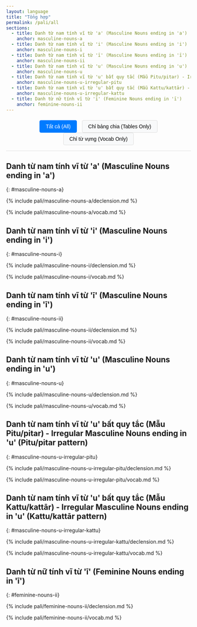 ```yaml
---
layout: language
title: "Tổng hợp"
permalink: /pali/all
sections:
  - title: Danh từ nam tính vĩ từ 'a' (Masculine Nouns ending in 'a')
    anchor: masculine-nouns-a
  - title: Danh từ nam tính vĩ từ 'i' (Masculine Nouns ending in 'i')
    anchor: masculine-nouns-i
  - title: Danh từ nam tính vĩ từ 'ī' (Masculine Nouns ending in 'ī')
    anchor: masculine-nouns-ii
  - title: Danh từ nam tính vĩ từ 'u' (Masculine Nouns ending in 'u')
    anchor: masculine-nouns-u
  - title: Danh từ nam tính vĩ từ 'u' bất quy tắc (Mẫu Pitu/pitar) - Irregular Masculine Nouns ending in 'u' (Pitu/pitar pattern)
    anchor: masculine-nouns-u-irregular-pitu
  - title: Danh từ nam tính vĩ từ 'u' bất quy tắc (Mẫu Kattu/kattār) - Irregular Masculine Nouns ending in 'u' (Kattu/kattār pattern)
    anchor: masculine-nouns-u-irregular-kattu
  - title: Danh từ nữ tính vĩ từ 'ī' (Feminine Nouns ending in 'ī')
    anchor: feminine-nouns-ii
---
```


<div class="content-filters">
  <button id="show-all" class="filter-btn active">Tất cả (All)</button>
  <button id="show-tables" class="filter-btn">Chỉ bảng chia (Tables Only)</button>
  <button id="show-vocab" class="filter-btn">Chỉ từ vựng (Vocab Only)</button>
</div>

<style>
.content-filters {
  margin: 20px 0;
  text-align: center;
  border-bottom: 1px solid #ddd;
  padding-bottom: 15px;
}

.filter-btn {
  background: #f8f9fa;
  border: 1px solid #ddd;
  padding: 8px 16px;
  margin: 0 5px;
  cursor: pointer;
  border-radius: 4px;
  font-size: 14px;
  transition: all 0.3s ease;
}

.filter-btn:hover {
  background: #e9ecef;
}

.filter-btn.active {
  background: #007bff;
  color: white;
  border-color: #007bff;
}

.declension-content {
  transition: opacity 0.3s ease;
}

.vocab-content {
  transition: opacity 0.3s ease;
}

.hidden {
  display: none;
}
</style>

## Danh từ nam tính vĩ từ 'a' (Masculine Nouns ending in 'a')
{: #masculine-nouns-a}

{% include pali/masculine-nouns-a/declension.md %}

{% include pali/masculine-nouns-a/vocab.md %}

## Danh từ nam tính vĩ từ 'i' (Masculine Nouns ending in 'i')
{: #masculine-nouns-i}

{% include pali/masculine-nouns-i/declension.md %}

{% include pali/masculine-nouns-i/vocab.md %}

## Danh từ nam tính vĩ từ 'ī' (Masculine Nouns ending in 'ī')
{: #masculine-nouns-ii}

{% include pali/masculine-nouns-ii/declension.md %}

{% include pali/masculine-nouns-ii/vocab.md %}

## Danh từ nam tính vĩ từ 'u' (Masculine Nouns ending in 'u')
{: #masculine-nouns-u}

{% include pali/masculine-nouns-u/declension.md %}

{% include pali/masculine-nouns-u/vocab.md %}

## Danh từ nam tính vĩ từ 'u' bất quy tắc (Mẫu Pitu/pitar) - Irregular Masculine Nouns ending in 'u' (Pitu/pitar pattern)
{: #masculine-nouns-u-irregular-pitu}

{% include pali/masculine-nouns-u-irregular-pitu/declension.md %}

{% include pali/masculine-nouns-u-irregular-pitu/vocab.md %}

## Danh từ nam tính vĩ từ 'u' bất quy tắc (Mẫu Kattu/kattār) - Irregular Masculine Nouns ending in 'u' (Kattu/kattār pattern)
{: #masculine-nouns-u-irregular-kattu}

{% include pali/masculine-nouns-u-irregular-kattu/declension.md %}

{% include pali/masculine-nouns-u-irregular-kattu/vocab.md %}

## Danh từ nữ tính vĩ từ 'ī' (Feminine Nouns ending in 'ī')
{: #feminine-nouns-ii}

{% include pali/feminine-nouns-ii/declension.md %}

{% include pali/feminine-nouns-ii/vocab.md %}

<script>
document.addEventListener('DOMContentLoaded', function() {
    const showAllBtn = document.getElementById('show-all');
    const showTablesBtn = document.getElementById('show-tables');
    const showVocabBtn = document.getElementById('show-vocab');

    const declensionContents = document.querySelectorAll('.declension-content');
    const vocabContents = document.querySelectorAll('.vocab-content');
    const filterBtns = document.querySelectorAll('.filter-btn');

    function setActiveButton(activeBtn) {
        filterBtns.forEach(btn => btn.classList.remove('active'));
        activeBtn.classList.add('active');
    }

    function showAll() {
        declensionContents.forEach(content => content.classList.remove('hidden'));
        vocabContents.forEach(content => content.classList.remove('hidden'));
        setActiveButton(showAllBtn);
    }

    function showTablesOnly() {
        declensionContents.forEach(content => content.classList.remove('hidden'));
        vocabContents.forEach(content => content.classList.add('hidden'));
        setActiveButton(showTablesBtn);
    }

    function showVocabOnly() {
        declensionContents.forEach(content => content.classList.add('hidden'));
        vocabContents.forEach(content => content.classList.remove('hidden'));
        setActiveButton(showVocabBtn);
    }

    showAllBtn.addEventListener('click', showAll);
    showTablesBtn.addEventListener('click', showTablesOnly);
    showVocabBtn.addEventListener('click', showVocabOnly);
});
</script>

